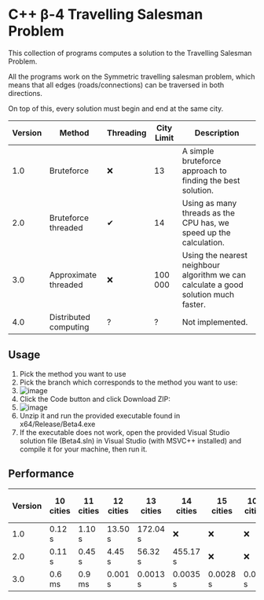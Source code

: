 # C++ β-4 Travelling Salesman Problem

This collection of programs computes a solution to the Travelling Salesman Problem.

All the programs work on the Symmetric travelling salesman problem, which means that
all edges (roads/connections) can be traversed in both directions.

On top of this, every solution must begin and end at the same city.


| Version | Method                | Threading | City Limit | Description                                                                        |
| ------- | --------------------- | --------- | ---------- | ---------------------------------------------------------------------------------- |
| 1.0     | Bruteforce            | ❌         | 13         | A simple bruteforce approach to finding the best solution.                         |
| 2.0     | Bruteforce threaded   | ✔         | 14         | Using as many threads as the CPU has, we speed up the calculation.                 |
| 3.0     | Approximate threaded  | ❌         | 100 000    | Using the nearest neighbour algorithm we can calculate a good solution much faster.|
| 4.0     | Distributed computing | ?         | ?          | Not implemented.                                                                   |

## Usage

1. Pick the method you want to use
2. Pick the branch which corresponds to the method you want to use:
3. ![image](https://user-images.githubusercontent.com/102226166/221526537-8fd78002-c4ff-47c3-b338-ca47010c5302.png)
4. Click the Code button and click Download ZIP:
5. ![image](https://user-images.githubusercontent.com/102226166/221527329-d9b1a9aa-1ede-412b-bef4-b31576df2d8a.png)
6. Unzip it and run the provided executable found in x64/Release/Beta4.exe
7. If the executable does not work, open the provided Visual Studio solution file (Beta4.sln) in Visual Studio (with MSVC++ installed) and compile it for your machine, then run it.

## Performance

| Version | 10 cities | 11 cities | 12 cities | 13 cities | 14 cities | 15 cities | 100 cities | 1 000 cities | 10 000 cities | 100 000 cities | 1 000 000 cities |
| ------- | --------- | --------- | --------- | --------- | --------- | --------- | ---------- | ------------ | ------------- | -------------- | ---------------- |
| 1.0     | 0.12 s    | 1.10 s    | 13.50 s   | 172.04 s  | ❌        | ❌         | ❌         | ❌           | ❌             | ❌             | ❌                |
| 2.0     | 0.11 s    | 0.45 s    | 4.45 s    | 56.32 s   | 455.17 s  | ❌         | ❌         | ❌           | ❌             | ❌             | ❌                |
| 3.0     | 0.6 ms    | 0.9 ms    | 0.001 s   | 0.0013 s  | 0.0035 s  | 0.0028 s  | 0.032 s    | 0.002 s      | 0.15 s        | 15.334 s       | >1800 s          |
